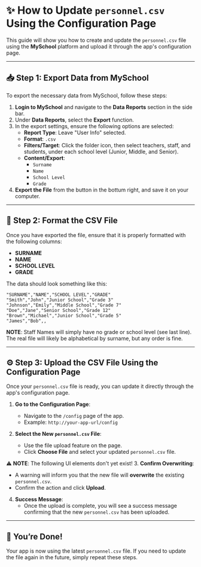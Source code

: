 # ✨ How to Update `personnel.csv` Using the Configuration Page

This guide will show you how to create and update the `personnel.csv` file using the **MySchool** platform and upload it through the app's configuration page.

---

## 📥 Step 1: Export Data from MySchool

To export the necessary data from MySchool, follow these steps:

1. **Login to MySchool** and navigate to the **Data Reports** section in the side bar.
2. Under **Data Reports**, select the **Export** function.
3. In the export settings, ensure the following options are selected:
    - **Report Type**: Leave "User Info" selected.
    - **Format**: `.csv`
    - **Filters/Target**: Click the folder icon, then select teachers, staff, and students, under each school level (Junior, Middle, and Senior).
    - **Content/Export**:
        - `Surname`
        - `Name`
        - `School Level`
        - `Grade`
4. **Export the File** from the button in the bottum right, and save it on your computer.

---

## 📝 Step 2: Format the CSV File

Once you have exported the file, ensure that it is properly formatted with the following columns:
- **SURNAME**
- **NAME**
- **SCHOOL LEVEL**
- **GRADE**

The data should look something like this:

```csv
"SURNAME","NAME","SCHOOL LEVEL","GRADE"
"Smith","John","Junior School","Grade 3"
"Johnson","Emily","Middle School","Grade 7"
"Doe","Jane","Senior School","Grade 12"
"Brown","Michael","Junior School","Grade 5"
"James","Bob",,
```
**NOTE**: Staff Names will simply have no grade or school level (see last line). The real file will likely be alphabetical by surname, but any order is fine.

---

## ⚙️ Step 3: Upload the CSV File Using the Configuration Page

Once your `personnel.csv` file is ready, you can update it directly through the app's configuration page.

1. **Go to the Configuration Page**:
   - Navigate to the `/config` page of the app.
   - Example: `http://your-app-url/config`
   
2. **Select the New `personnel.csv` File**:
   - Use the file upload feature on the page.
   - Click **Choose File** and select your updated `personnel.csv` file.

⚠️ **NOTE**: The following UI elements don't yet exist!
3. **Confirm Overwriting**:
   - A warning will inform you that the new file will **overwrite** the existing `personnel.csv`.
   - Confirm the action and click **Upload**.

4. **Success Message**:
   - Once the upload is complete, you will see a success message confirming that the new `personnel.csv` has been uploaded.

---

## 🎉 You’re Done!

Your app is now using the latest `personnel.csv` file. If you need to update the file again in the future, simply repeat these steps.
